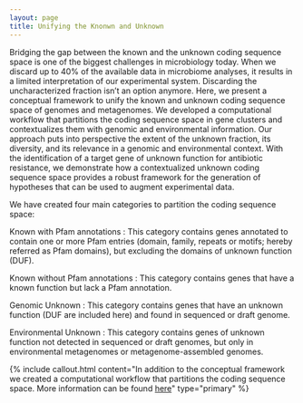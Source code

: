 ```yaml
---
layout: page
title: Unifying the Knonwn and Unknown
---
```


Bridging the gap between the known and the unknown coding sequence space is one of the biggest challenges in microbiology today. When we discard up to 40% of the available data in microbiome analyses, it results in a limited interpretation of our experimental system. Discarding the uncharacterized fraction isn’t an option anymore. Here, we present a conceptual framework to unify the known and unknown coding sequence space of genomes and metagenomes. We developed a computational workflow that partitions the coding sequence space in gene clusters and contextualizes them with genomic and environmental information. Our approach puts into perspective the extent of the unknown fraction, its diversity, and its relevance in a genomic and environmental context. With the identification of a target gene of unknown function for antibiotic resistance, we demonstrate how a contextualized unknown coding sequence space provides a robust framework for the generation of hypotheses that can be used to augment experimental data.


We have created four main categories to partition the coding sequence space:

Known with Pfam annotations
: This category contains genes annotated to contain one or more Pfam entries (domain, family, repeats or motifs; hereby referred as Pfam domains), but excluding the domains of unknown function (DUF).

Known without Pfam annotations
: This category contains genes that have a known function but lack a Pfam annotation.

Genomic Unknown
: This category contains genes that have an unknown function (DUF are included here) and found in sequenced or draft genome.

Environmental Unknown
: This category contains genes of unknown function not detected in sequenced or draft genomes, but only in environmental metagenomes or metagenome-assembled genomes.

{% include callout.html content="In addition to the conceptual framework we created a computational workflow that partitions the coding sequence space. More information can be found [here](workflow)" type="primary" %}
